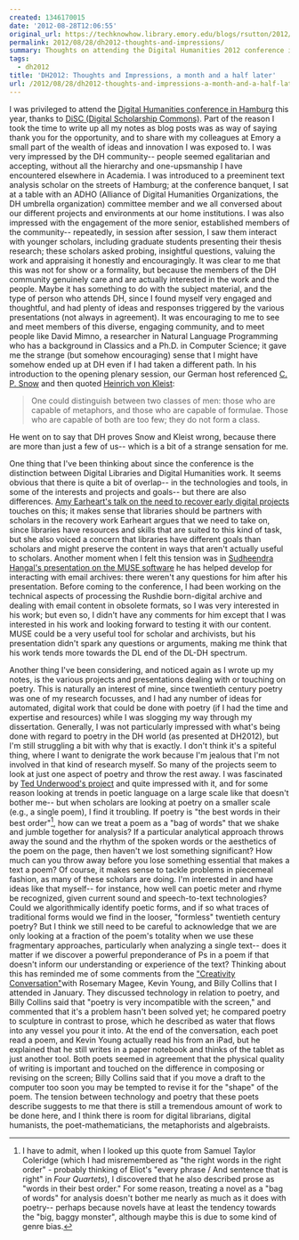 ```yaml
---
created: 1346170015
date: '2012-08-28T12:06:55'
original_url: https://techknowhow.library.emory.edu/blogs/rsutton/2012/08/28/dh2012-thoughts-and-impressions
permalink: 2012/08/28/dh2012-thoughts-and-impressions/
summary: Thoughts on attending the Digital Humanities 2012 conference in Hamburg, DHers as those capable of metaphor and formulae, and poetry in DH.
tags:
  - dh2012
title: 'DH2012: Thoughts and Impressions, a month and a half later'
url: /2012/08/28/dh2012-thoughts-and-impressions-a-month-and-a-half-later/
---
```


I was privileged to attend the [Digital Humanities conference in Hamburg](http://www.dh2012.uni-hamburg.de/) this year, thanks to [DiSC (Digital Scholarship Commons)](http://web.library.emory.edu/disc). Part of the reason I took the time to write up all my notes as blog posts was as way of saying thank you for the opportunity, and to share with my colleagues at Emory a small part of the wealth of ideas and innovation I was exposed to. I was very impressed by the DH community-- people seemed egalitarian and accepting, without all the hierarchy and one-upsmanship I have encountered elsewhere in Academia. I was introduced to a preeminent text analysis scholar on the streets of Hamburg; at the conference banquet, I sat at a table with an ADHO (Alliance of Digital Humanities Organizations, the DH umbrella organization) committee member and we all conversed about our different projects and environments at our home institutions. I was also impressed with the engagement of the more senior, established members of the community-- repeatedly, in session after session, I saw them interact with younger scholars, including graduate students presenting their thesis research; these scholars asked probing, insightful questions, valuing the work and appraising it honestly and encouragingly. It was clear to me that this was not for show or a formality, but because the members of the DH community genuinely care and are actually interested in the work and the people. Maybe it has something to do with the subject material, and the type of person who attends DH, since I found myself very engaged and thoughtful, and had plenty of ideas and responses triggered by the various presentations (not always in agreement). It was encouraging to me to see and meet members of this diverse, engaging community, and to meet people like David Mimno, a researcher in Natural Language Programming who has a background in Classics and a Ph.D. in Computer Science; it gave me the strange (but somehow encouraging) sense that I might have somehow ended up at DH even if I had taken a different path.  In his introduction to the opening plenary session, our German host referenced [C. P. Snow](http://en.wikipedia.org/wiki/C._P._Snow) and then quoted [Heinrich von Kleist](http://en.wikipedia.org/wiki/Heinrich_von_Kleist):

>One could distinguish between two classes of men: those who are capable of metaphors, and those who are capable of formulae. Those who are capable of both are too few; they do not form a class.

He went on to say that DH proves Snow and Kleist wrong, because there are more than just a few of us-- which is a bit of a strange sensation for me.

One thing that I've been thinking about since the conference is the distinction between Digital Libraries and Digital Humanities work. It seems obvious that there is quite a bit of overlap-- in the technologies and tools, in some of the interests and projects and goals-- but there are also differences.  [Amy Earheart's talk on the need to recover early digital projects](/dh2012/dh2012-lp18-july-19-3d-poetry-recovering-digital-canon-and-code-camps/#recovering-canon) touches on this; it makes sense that libraries should be partners with scholars in the recovery work Earheart argues that we need to take on, since libraries have resources and skills that are suited to this kind of task, but she also voiced a concern that libraries have different goals than scholars and might preserve the content in ways that aren't actually useful to scholars.  Another moment when I felt this tension was in [Sudheendra Hangal's presentation on the MUSE software](/dh2012/dh2012-lp-28-july-20-email-archives-recognizing-thought-and-speech-representation-and-author-analysis/#email-archives) he has helped develop for interacting with email archives: there weren't any questions for him after his presentation.  Before coming to the conference, I had been working on the technical aspects of processing the Rushdie born-digital archive and dealing with email content in obsolete formats, so I was very interested in his work; but even so, I didn't have any comments for him except that I was interested in his work and looking forward to testing it with our content.  MUSE could be a very useful tool for scholar and archivists, but his presentation didn't spark any questions or arguments, making me think that his work tends more towards the DL end of the DL-DH spectrum.

Another thing I've been considering, and noticed again as I wrote up my notes, is the various projects and presentations dealing with or touching on poetry. This is naturally an interest of mine, since twentieth century poetry was one of my research focusses, and I had any number of ideas for automated, digital work that could be done with poetry (if I had the time and expertise and resources) while I was slogging my way through my dissertation.  Generally, I was not particularly impressed with what's being done with regard to poetry in the DH world (as presented at DH2012), but I'm still struggling a bit with why that is exactly.  I don't think it's a spiteful thing, where I want to denigrate the work because I'm jealous that I'm not involved in that kind of research myself. So many of the projects seem to look at just one aspect of poetry and throw the rest away.   I was fascinated by [Ted Underwood's project](/dh2012/dh2012-lp07-july-18-visualizing-poetry-the-english-language-and-vocabulary-in-genre-over-time/#genre-differentiation) and quite impressed with it, and for some reason looking at trends in poetic language on a large scale like that doesn't bother me-- but when scholars are looking at poetry on a smaller scale (e.g., a single poem), I find it troubling.  If poetry is "the best words in their best order"[^1], how can we treat a poem as a "bag of words" that we shake and jumble together for analysis?  If a particular analytical approach throws away the sound and the rhythm of the spoken words or the aesthetics of the poem on the page, then haven't we lost something significant? How much can you throw away before you lose something essential that makes a text a poem? Of course, it makes sense to tackle problems in piecemeal fashion, as many of these scholars are doing. I'm interested in and have ideas like that myself-- for instance, how well can poetic meter and rhyme be recognized, given current sound and speech-to-text technologies? Could we algorithmically identify poetic forms, and if so what traces of traditional forms would we find in the looser, "formless" twentieth century poetry? But I think we still need to be careful to acknowledge that we are only looking at a fraction of the poem's totality when we use these fragmentary approaches, particularly when analyzing a single text-- does it matter if we discover a powerful preponderance of Ps in a poem if that doesn't inform our understanding or experience of the text? Thinking about this has reminded me of some comments from the ["Creativity Conversation"](http://creativity.emory.edu/programs/creativity-conversations/index.html)with Rosemary Magee, Kevin Young, and Billy Collins that I attended in January. They discussed technology in relation to poetry, and Billy Collins said that "poetry is very incompatible with the screen," and commented that it's a problem hasn't been solved yet; he compared poetry to sculpture in contrast to prose, which he described as water that flows into any vessel you pour it into. At the end of the conversation, each poet read a poem, and Kevin Young actually read his from an iPad, but he explained that he still writes in a paper notebook and thinks of the tablet as just another tool. Both poets seemed in agreement that the physical quality of writing is important and touched on the difference in composing or revising on the screen; Billy Collins said that if you move a draft to the computer too soon you may be tempted to revise it for the "shape" of the poem. The tension between technology and poetry that these poets describe suggests to me that there is still a tremendous amount of work to be done here, and I think there is room for digital librarians, digital humanists, the poet-mathematicians, the metaphorists and algebraists.

[^1]: I have to admit, when I looked up this quote from Samuel Taylor Coleridge (which I had misremembered as "the right words in the right order" - probably thinking of Eliot's "every phrase / And sentence that is right" in _Four Quartets_), I discovered that he also described prose as "words in their best order." For some reason, treating a novel as a "bag of words" for analysis doesn't bother me nearly as much as it does with poetry-- perhaps because novels have at least the tendency towards the "big, baggy monster", although maybe this is due to some kind of genre bias.